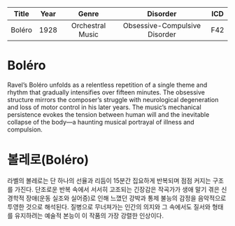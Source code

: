 | Title | Year | Genre | Disorder | ICD |
|:---:|:---:|:---:|:---:|:---:|
| Boléro | 1928 | Orchestral Music | Obsessive-Compulsive Disorder | F42 |

# Boléro

Ravel’s Boléro unfolds as a relentless repetition of a single theme and rhythm that gradually intensifies over fifteen minutes. The obsessive structure mirrors the composer’s struggle with neurological degeneration and loss of motor control in his later years. The music’s mechanical persistence evokes the tension between human will and the inevitable collapse of the body—a haunting musical portrayal of illness and compulsion.

# 볼레로(Boléro)

라벨의 볼레로는 단 하나의 선율과 리듬이 15분간 집요하게 반복되며 점점 커지는 구조를 가진다. 단조로운 반복 속에서 서서히 고조되는 긴장감은 작곡가가 생애 말기 겪은 신경학적 장애(운동 실조와 실어증)로 인해 느꼈던 강박과 통제 불능의 감정을 음악적으로 투영한 것으로 해석된다. 질병으로 무너져가는 인간의 의지와 그 속에서도 질서와 형태를 유지하려는 예술적 본능이 이 작품의 가장 강렬한 인상이다.
